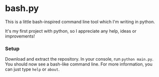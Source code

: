 # bash.py

This is a little bash-inspired command line tool which I'm writing in python.

It's my first project with python, so I appreciate any help, ideas or improvements!


### Setup
Download and extract the repository. In your console, run
`python main.py`.
You should now see a bash-like command line.
For more information, you can just type `help` or `about`.
